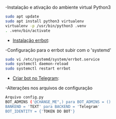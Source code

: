 -Instalação e ativação do ambiente virtual Python3
```sh
sudo apt update
sudo apt install python3 virtualenv
virtualenv -p /usr/bin/python3 .venv
. .venv/bin/activate
```

- [Instalação errbot](http://errbot.io/en/latest/user_guide/setup.html#installation):

-Configuração para o errbot subir com o 'systemd'
```sh
sudo vi /etc/systemd/system/errbot.service
sudo systemctl daemon-reload
sudo systemctl restart errbot
```
- [Criar bot no Telegram](https://core.telegram.org/bots#3-how-do-i-create-a-bot):

-Alterações nos arquivos de configuração
```sh
Arquivo config.py
BOT_ADMINS ('@CHANGE_ME",) para BOT_ADMINS = ()
BANKEND = 'TEXT' para BACKEND = 'Telegram'
BOT_IDENTITY = {'TOKEN DO BOT'}
```
